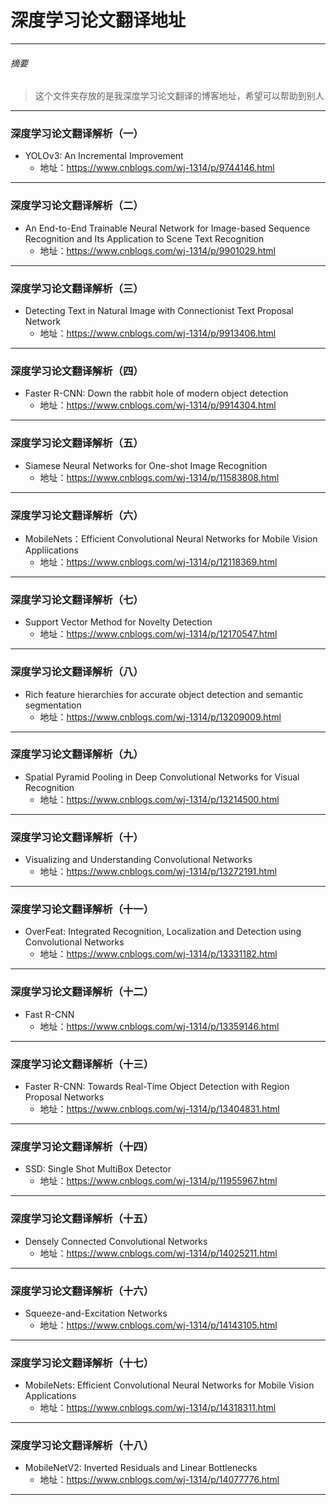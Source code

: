# 深度学习论文翻译地址
***
###### 摘要
> 这个文件夹存放的是我深度学习论文翻译的博客地址，希望可以帮助到别人
***
### 深度学习论文翻译解析（一）
- YOLOv3: An Incremental Improvement
  - 地址：https://www.cnblogs.com/wj-1314/p/9744146.html
***
### 深度学习论文翻译解析（二）
- An End-to-End Trainable Neural Network for Image-based Sequence Recognition and Its Application to Scene Text Recognition
  - 地址：https://www.cnblogs.com/wj-1314/p/9901029.html
***
### 深度学习论文翻译解析（三）
- Detecting Text in Natural Image with Connectionist Text Proposal Network
  - 地址：https://www.cnblogs.com/wj-1314/p/9913406.html
***
### 深度学习论文翻译解析（四）
- Faster R-CNN: Down the rabbit hole of modern object detection
  - 地址：https://www.cnblogs.com/wj-1314/p/9914304.html
***
### 深度学习论文翻译解析（五）
- Siamese Neural Networks for One-shot Image Recognition
  - 地址：https://www.cnblogs.com/wj-1314/p/11583808.html
***
### 深度学习论文翻译解析（六）
- MobileNets：Efficient Convolutional Neural Networks for Mobile Vision Appliications
  - 地址：https://www.cnblogs.com/wj-1314/p/12118369.html
***
### 深度学习论文翻译解析（七）
- Support Vector Method for Novelty Detection
  - 地址：https://www.cnblogs.com/wj-1314/p/12170547.html
***
### 深度学习论文翻译解析（八）
- Rich feature hierarchies for accurate object detection and semantic segmentation
  - 地址：https://www.cnblogs.com/wj-1314/p/13209009.html
***
### 深度学习论文翻译解析（九）
- Spatial Pyramid Pooling in Deep Convolutional Networks for Visual Recognition
  - 地址：https://www.cnblogs.com/wj-1314/p/13214500.html
***
### 深度学习论文翻译解析（十）
- Visualizing and Understanding Convolutional Networks
  - 地址：https://www.cnblogs.com/wj-1314/p/13272191.html
***
### 深度学习论文翻译解析（十一）
- OverFeat: Integrated Recognition, Localization and Detection using Convolutional Networks
  - 地址：https://www.cnblogs.com/wj-1314/p/13331182.html
***
### 深度学习论文翻译解析（十二）
- Fast R-CNN
  - 地址：https://www.cnblogs.com/wj-1314/p/13359146.html
***
### 深度学习论文翻译解析（十三）
- Faster R-CNN: Towards Real-Time Object Detection with Region Proposal Networks
  - 地址：https://www.cnblogs.com/wj-1314/p/13404831.html
***
### 深度学习论文翻译解析（十四）
- SSD: Single Shot MultiBox Detector
  - 地址：https://www.cnblogs.com/wj-1314/p/11955967.html
***
### 深度学习论文翻译解析（十五）
- Densely Connected Convolutional Networks
  - 地址：https://www.cnblogs.com/wj-1314/p/14025211.html
***
### 深度学习论文翻译解析（十六）
- Squeeze-and-Excitation Networks
  - 地址：https://www.cnblogs.com/wj-1314/p/14143105.html
***
### 深度学习论文翻译解析（十七）
- MobileNets: Efficient Convolutional Neural Networks for Mobile Vision Applications
  - 地址：https://www.cnblogs.com/wj-1314/p/14318311.html
***
### 深度学习论文翻译解析（十八）
- MobileNetV2: Inverted Residuals and Linear Bottlenecks
  - 地址：https://www.cnblogs.com/wj-1314/p/14077776.html
***

